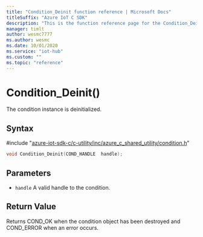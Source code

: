 ```yaml
---                             
title: "Condition_Deinit function reference | Microsoft Docs" 
titleSuffix: "Azure IoT C SDK"            
description: "This is the function reference page for the Condition_Deinit() function in the Azure IoT C SDK. This SDK is used with Azure IoT Hub and Azure IoT Hub Device Provisioning Service"            
manager: timlt                 
author: wesmc7777              
ms.author: wesmc               
ms.date: 10/01/2020                    
ms.service: "iot-hub"             
ms.custom: ""                
ms.topic: "reference"        
---                            
```


# Condition_Deinit()

The condition instance is deinitialized.

## Syntax

\#include "[azure-iot-sdk-c/c-utility/inc/azure_c_shared_utility/condition.h](../condition-h.md)"  
```C
void Condition_Deinit(COND_HANDLE  handle);
```

## Parameters
* `handle` A valid handle to the condition.

## Return Value
Returns COND_OK when the condition object has been destroyed and COND_ERROR when an error occurs.

